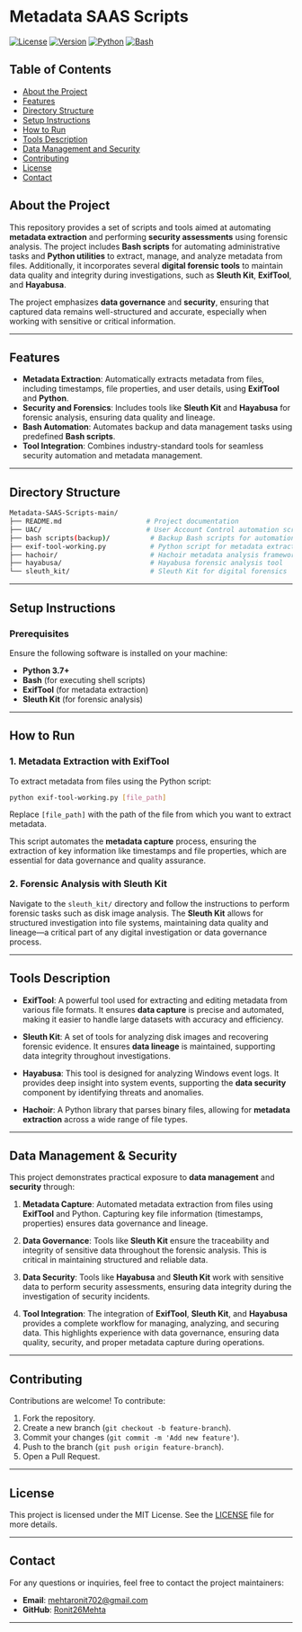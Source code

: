 
# Metadata SAAS Scripts

[![License](https://img.shields.io/github/license/your-username/metadata-saas-scripts)](LICENSE)
[![Version](https://img.shields.io/badge/version-1.0.0-blue)](https://github.com/your-username/metadata-saas-scripts)
[![Python](https://img.shields.io/badge/Python-3.7%2B-brightgreen)](https://www.python.org/)
[![Bash](https://img.shields.io/badge/Bash-Scripts-yellowgreen)](https://www.gnu.org/software/bash/)

## Table of Contents

- [About the Project](#about-the-project)
- [Features](#features)
- [Directory Structure](#directory-structure)
- [Setup Instructions](#setup-instructions)
- [How to Run](#how-to-run)
- [Tools Description](#tools-description)
- [Data Management and Security](#data-management-and-security) 
- [Contributing](#contributing)
- [License](#license)
- [Contact](#contact)




## About the Project

This repository provides a set of scripts and tools aimed at automating **metadata extraction** and performing **security assessments** using forensic analysis. The project includes **Bash scripts** for automating administrative tasks and **Python utilities** to extract, manage, and analyze metadata from files. Additionally, it incorporates several **digital forensic tools** to maintain data quality and integrity during investigations, such as **Sleuth Kit**, **ExifTool**, and **Hayabusa**.

The project emphasizes **data governance** and **security**, ensuring that captured data remains well-structured and accurate, especially when working with sensitive or critical information.

---

## Features

- **Metadata Extraction**: Automatically extracts metadata from files, including timestamps, file properties, and user details, using **ExifTool** and **Python**.
- **Security and Forensics**: Includes tools like **Sleuth Kit** and **Hayabusa** for forensic analysis, ensuring data quality and lineage.
- **Bash Automation**: Automates backup and data management tasks using predefined **Bash scripts**.
- **Tool Integration**: Combines industry-standard tools for seamless security automation and metadata management.

---

## Directory Structure

```bash
Metadata-SAAS-Scripts-main/
├── README.md                     # Project documentation
├── UAC/                          # User Account Control automation scripts
├── bash scripts(backup)/          # Backup Bash scripts for automation
├── exif-tool-working.py           # Python script for metadata extraction using ExifTool
├── hachoir/                       # Hachoir metadata analysis framework
├── hayabusa/                      # Hayabusa forensic analysis tool
└── sleuth_kit/                    # Sleuth Kit for digital forensics
```

---

## Setup Instructions

### Prerequisites

Ensure the following software is installed on your machine:

- **Python 3.7+**
- **Bash** (for executing shell scripts)
- **ExifTool** (for metadata extraction)
- **Sleuth Kit** (for forensic analysis)

---

## How to Run

### 1. Metadata Extraction with ExifTool

To extract metadata from files using the Python script:

```bash
python exif-tool-working.py [file_path]
```

Replace `[file_path]` with the path of the file from which you want to extract metadata.

This script automates the **metadata capture** process, ensuring the extraction of key information like timestamps and file properties, which are essential for data governance and quality assurance.

### 2. Forensic Analysis with Sleuth Kit

Navigate to the `sleuth_kit/` directory and follow the instructions to perform forensic tasks such as disk image analysis. The **Sleuth Kit** allows for structured investigation into file systems, maintaining data quality and lineage—a critical part of any digital investigation or data governance process.


---

## Tools Description

- **ExifTool**: A powerful tool used for extracting and editing metadata from various file formats. It ensures **data capture** is precise and automated, making it easier to handle large datasets with accuracy and efficiency.

- **Sleuth Kit**: A set of tools for analyzing disk images and recovering forensic evidence. It ensures **data lineage** is maintained, supporting data integrity throughout investigations.

- **Hayabusa**: This tool is designed for analyzing Windows event logs. It provides deep insight into system events, supporting the **data security** component by identifying threats and anomalies.

- **Hachoir**: A Python library that parses binary files, allowing for **metadata extraction** across a wide range of file types.

---

## Data Management & Security

This project demonstrates practical exposure to **data management** and **security** through:

1. **Metadata Capture**: Automated metadata extraction from files using **ExifTool** and Python. Capturing key file information (timestamps, properties) ensures data governance and lineage.

2. **Data Governance**: Tools like **Sleuth Kit** ensure the traceability and integrity of sensitive data throughout the forensic analysis. This is critical in maintaining structured and reliable data.

3. **Data Security**: Tools like **Hayabusa** and **Sleuth Kit** work with sensitive data to perform security assessments, ensuring data integrity during the investigation of security incidents.

4. **Tool Integration**: The integration of **ExifTool**, **Sleuth Kit**, and **Hayabusa** provides a complete workflow for managing, analyzing, and securing data. This highlights experience with data governance, ensuring data quality, security, and proper metadata capture during operations.

---

## Contributing

Contributions are welcome! To contribute:

1. Fork the repository.
2. Create a new branch (`git checkout -b feature-branch`).
3. Commit your changes (`git commit -m 'Add new feature'`).
4. Push to the branch (`git push origin feature-branch`).
5. Open a Pull Request.

---

## License

This project is licensed under the MIT License. See the [LICENSE](LICENSE) file for more details.

---

## Contact

For any questions or inquiries, feel free to contact the project maintainers:

- **Email**: [mehtaronit702@gmail.com](mailto:mehtaronit702@gmail.com)
- **GitHub**: [Ronit26Mehta](https://github.com/Ronit26Mehta/)

---
